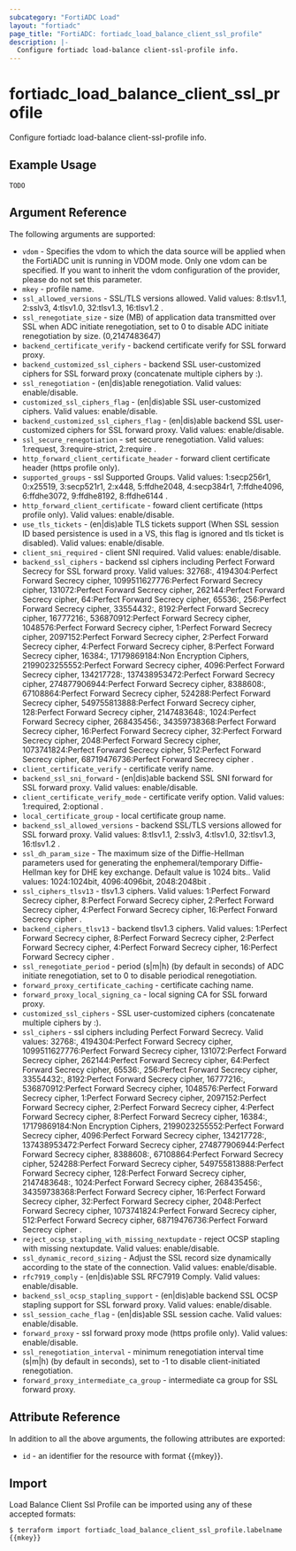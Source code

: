 ```yaml
---
subcategory: "FortiADC Load"
layout: "fortiadc"
page_title: "FortiADC: fortiadc_load_balance_client_ssl_profile"
description: |-
  Configure fortiadc load-balance client-ssl-profile info.
---
```


# fortiadc_load_balance_client_ssl_profile
Configure fortiadc load-balance client-ssl-profile info.

## Example Usage
```hcl
TODO
```

## Argument Reference

The following arguments are supported:

* `vdom` - Specifies the vdom to which the data source will be applied when the FortiADC unit is running in VDOM mode. Only one vdom can be specified. If you want to inherit the vdom configuration of the provider, please do not set this parameter.
* `mkey` - profile name.
* `ssl_allowed_versions` - SSL/TLS versions allowed. Valid values: 8:tlsv1.1, 2:sslv3, 4:tlsv1.0, 32:tlsv1.3, 16:tlsv1.2 .
* `ssl_renegotiate_size` - size (MB) of application data transmitted over SSL when ADC initiate renegotiation, set to 0 to disable ADC initiate renegotiation by size. (0,2147483647)
* `backend_certificate_verify` - backend certificate verify for SSL forward proxy. 
* `backend_customized_ssl_ciphers` - backend SSL user-customized ciphers for SSL forward proxy (concatenate multiple ciphers by :). 
* `ssl_renegotiation` - (en|dis)able renegotiation. Valid values: enable/disable.
* `customized_ssl_ciphers_flag` - (en|dis)able SSL user-customized ciphers. Valid values: enable/disable.
* `backend_customized_ssl_ciphers_flag` - (en|dis)able backend SSL user-customized ciphers for SSL forward proxy. Valid values: enable/disable.
* `ssl_secure_renegotiation` - set secure renegotiation. Valid values: 1:request, 3:require-strict, 2:require .
* `http_forward_client_certificate_header` - forward client certificate header (https profile only). 
* `supported_groups` - ssl Supported Groups. Valid values: 1:secp256r1, 0:x25519, 3:secp521r1, 2:x448, 5:ffdhe2048, 4:secp384r1, 7:ffdhe4096, 6:ffdhe3072, 9:ffdhe8192, 8:ffdhe6144 .
* `http_forward_client_certificate` - foward client certificate (https profile only). Valid values: enable/disable.
* `use_tls_tickets` - (en|dis)able TLS tickets support (When SSL session ID based persistence is used in a VS, this flag is ignored and tls ticket is disabled). Valid values: enable/disable.
* `client_sni_required` - client SNI required. Valid values: enable/disable.
* `backend_ssl_ciphers` - backend ssl ciphers including Perfect Forward Secrecy for SSL forward proxy. Valid values: 32768:, 4194304:Perfect Forward Secrecy cipher, 1099511627776:Perfect Forward Secrecy cipher, 131072:Perfect Forward Secrecy cipher, 262144:Perfect Forward Secrecy cipher, 64:Perfect Forward Secrecy cipher, 65536:, 256:Perfect Forward Secrecy cipher, 33554432:, 8192:Perfect Forward Secrecy cipher, 16777216:, 536870912:Perfect Forward Secrecy cipher, 1048576:Perfect Forward Secrecy cipher, 1:Perfect Forward Secrecy cipher, 2097152:Perfect Forward Secrecy cipher, 2:Perfect Forward Secrecy cipher, 4:Perfect Forward Secrecy cipher, 8:Perfect Forward Secrecy cipher, 16384:, 17179869184:Non Encryption Ciphers, 2199023255552:Perfect Forward Secrecy cipher, 4096:Perfect Forward Secrecy cipher, 134217728:, 137438953472:Perfect Forward Secrecy cipher, 274877906944:Perfect Forward Secrecy cipher, 8388608:, 67108864:Perfect Forward Secrecy cipher, 524288:Perfect Forward Secrecy cipher, 549755813888:Perfect Forward Secrecy cipher, 128:Perfect Forward Secrecy cipher, 2147483648:, 1024:Perfect Forward Secrecy cipher, 268435456:, 34359738368:Perfect Forward Secrecy cipher, 16:Perfect Forward Secrecy cipher, 32:Perfect Forward Secrecy cipher, 2048:Perfect Forward Secrecy cipher, 1073741824:Perfect Forward Secrecy cipher, 512:Perfect Forward Secrecy cipher, 68719476736:Perfect Forward Secrecy cipher .
* `client_certificate_verify` - certificate verify name. 
* `backend_ssl_sni_forward` - (en|dis)able backend SSL SNI forward for SSL forward proxy. Valid values: enable/disable.
* `client_certificate_verify_mode` - certificate verify option. Valid values: 1:required, 2:optional .
* `local_certificate_group` - local certificate group name. 
* `backend_ssl_allowed_versions` - backend SSL/TLS versions allowed for SSL forward proxy. Valid values: 8:tlsv1.1, 2:sslv3, 4:tlsv1.0, 32:tlsv1.3, 16:tlsv1.2 .
* `ssl_dh_param_size` - The maximum size of the Diffie-Hellman parameters used for generating the enphemeral/temporary Diffie-Hellman key for DHE key exchange. Default value is 1024 bits.. Valid values: 1024:1024bit, 4096:4096bit, 2048:2048bit .
* `ssl_ciphers_tlsv13` - tlsv1.3 ciphers. Valid values: 1:Perfect Forward Secrecy cipher, 8:Perfect Forward Secrecy cipher, 2:Perfect Forward Secrecy cipher, 4:Perfect Forward Secrecy cipher, 16:Perfect Forward Secrecy cipher .
* `backend_ciphers_tlsv13` - backend tlsv1.3 ciphers. Valid values: 1:Perfect Forward Secrecy cipher, 8:Perfect Forward Secrecy cipher, 2:Perfect Forward Secrecy cipher, 4:Perfect Forward Secrecy cipher, 16:Perfect Forward Secrecy cipher .
* `ssl_renegotiate_period` - period (s|m|h) (by default in seconds) of ADC initiate renegotiation, set to 0 to disable periodical renegotiation. 
* `forward_proxy_certificate_caching` - certificate caching name. 
* `forward_proxy_local_signing_ca` - local signing CA for SSL forward proxy. 
* `customized_ssl_ciphers` - SSL user-customized ciphers (concatenate multiple ciphers by :). 
* `ssl_ciphers` - ssl ciphers including Perfect Forward Secrecy. Valid values: 32768:, 4194304:Perfect Forward Secrecy cipher, 1099511627776:Perfect Forward Secrecy cipher, 131072:Perfect Forward Secrecy cipher, 262144:Perfect Forward Secrecy cipher, 64:Perfect Forward Secrecy cipher, 65536:, 256:Perfect Forward Secrecy cipher, 33554432:, 8192:Perfect Forward Secrecy cipher, 16777216:, 536870912:Perfect Forward Secrecy cipher, 1048576:Perfect Forward Secrecy cipher, 1:Perfect Forward Secrecy cipher, 2097152:Perfect Forward Secrecy cipher, 2:Perfect Forward Secrecy cipher, 4:Perfect Forward Secrecy cipher, 8:Perfect Forward Secrecy cipher, 16384:, 17179869184:Non Encryption Ciphers, 2199023255552:Perfect Forward Secrecy cipher, 4096:Perfect Forward Secrecy cipher, 134217728:, 137438953472:Perfect Forward Secrecy cipher, 274877906944:Perfect Forward Secrecy cipher, 8388608:, 67108864:Perfect Forward Secrecy cipher, 524288:Perfect Forward Secrecy cipher, 549755813888:Perfect Forward Secrecy cipher, 128:Perfect Forward Secrecy cipher, 2147483648:, 1024:Perfect Forward Secrecy cipher, 268435456:, 34359738368:Perfect Forward Secrecy cipher, 16:Perfect Forward Secrecy cipher, 32:Perfect Forward Secrecy cipher, 2048:Perfect Forward Secrecy cipher, 1073741824:Perfect Forward Secrecy cipher, 512:Perfect Forward Secrecy cipher, 68719476736:Perfect Forward Secrecy cipher .
* `reject_ocsp_stapling_with_missing_nextupdate` - reject OCSP stapling with missing nextupdate. Valid values: enable/disable.
* `ssl_dynamic_record_sizing` - Adjust the SSL record size dynamically according to the state of the connection. Valid values: enable/disable.
* `rfc7919_comply` - (en|dis)able SSL RFC7919 Comply. Valid values: enable/disable.
* `backend_ssl_ocsp_stapling_support` - (en|dis)able backend SSL OCSP stapling support for SSL forward proxy. Valid values: enable/disable.
* `ssl_session_cache_flag` - (en|dis)able SSL session cache. Valid values: enable/disable.
* `forward_proxy` - ssl forward proxy mode (https profile only). Valid values: enable/disable.
* `ssl_renegotiation_interval` - minimum renegotiation interval time (s|m|h) (by default in seconds), set to -1 to disable client-initiated renegotiation. 
* `forward_proxy_intermediate_ca_group` - intermediate ca group for SSL forward proxy. 

## Attribute Reference

In addition to all the above arguments, the following attributes are exported:
* `id` - an identifier for the resource with format {{mkey}}.

## Import
 Load Balance Client Ssl Profile can be imported using any of these accepted formats:
```
$ terraform import fortiadc_load_balance_client_ssl_profile.labelname {{mkey}}
```
